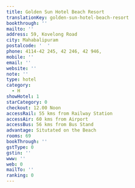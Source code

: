 ```yaml
---
title: Golden Sun Hotel Beach Resort
translationKey: golden-sun-hotel-beach-resort
bookthrough: ''
mailto: ''
address: 59, Kovelong Road
city: Mahabalipuram
postalcode: '  '
phone: 4114-42 245, 42 246, 42 946,
mobile: ''
email: ''
website: ''
note: ''
type: hotel
category:
  - H
showHotel: 1
starCategory: 0
checkout: 12.00 Noon
accessRail: 55 kms from Railway Station
accessAir: 60 kms from Airport
accessBus: 56 kms from Bus Stand
advantage: Situtated on the Beach
rooms: 69
bookThrough: ''
gstType: 0
gstin: ''
www: ''
web: 0
mailTo: ''
ranking: 0
---
```








